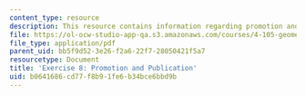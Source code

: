 ```yaml
---
content_type: resource
description: This resource contains information regarding promotion and publication.
file: https://ol-ocw-studio-app-qa.s3.amazonaws.com/courses/4-105-geometric-disciplines-and-architecture-skills-reciprocal-methodologies-fall-2012/b0641686cd77f8b91fe6b34bce6bbd9b_MIT4_105F12_ex8-promotion.pdf
file_type: application/pdf
parent_uid: bb5f9d52-3e26-f2a6-22f7-28050421f5a7
resourcetype: Document
title: 'Exercise 8: Promotion and Publication'
uid: b0641686-cd77-f8b9-1fe6-b34bce6bbd9b
---
```

